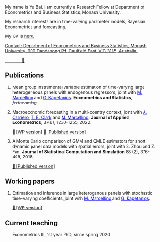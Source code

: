 My name is Yu Bai. I am currently a Research Fellow at Department of Econometrics and Business Statistics, Monash University. 

My research interests are in time-varying parameter models, Bayesian Econometrics and forecasting.

My CV is <a href="CV_Yu_Bai.pdf"> here. 

Contact: Department of Econometrics and Business Statistics, Monash University, 900 Dandenong Rd, Caulfield East, VIC 3145, Australia.
         
&nbsp;   &nbsp;   &nbsp;   &nbsp;   &nbsp;   &nbsp;    &nbsp;   <a href="mailto:yu.bai1@monash.edu"> :e-mail:</a>

## Publications
1.  Mean group instrumental variable estimation of time-varying large heterogeneous panels with endogenous regressors, joint with <a href="https://didattica.unibocconi.eu/mypage/index.php?IdUte=49257&cognome=MARCELLINO&nome=MASSIMILIANO&urlBackMy=" style="color: blue"> M. Marcellino</a> and <a href="https://www.kcl.ac.uk/people/george-kapetanios" style="color: blue"> G. Kapetanios</a>. **Econometrics and Statistics**, *forthcoming*. 

2.  Macroeconomic forecasting in a multi-country context, joint with <a href="https://www.qmul.ac.uk/sef/staff/andreacarriero.html/" style="color: blue"> A. Carriero</a>, <a href="https://www.clevelandfed.org/our-research/economists/todd-e-clark.aspx" style="color: blue"> T. E. Clark</a> and <a href="https://didattica.unibocconi.eu/mypage/index.php?IdUte=49257&cognome=MARCELLINO&nome=MASSIMILIANO&urlBackMy=" style="color: blue"> M. Marcellino</a>.  **Journal of Applied Econometrics**, 37(6), 1230-1255, 2022.

      <a href="papers/wp2202.pdf"> :arrow_down_small: [WP version] </a>
      :arrow_down_small: [[Published version]](https://onlinelibrary.wiley.com/doi/full/10.1002/jae.2923) 

      
3.  A Monte Carlo comparison of GMM and QMLE estimators for short dynamic panel data models with spatial errors, joint with S. Zhou and Z. Fan. **Journal of Statistical Computation and Simulation** 88 (2), 376-409, 2018.

      <a href="papers/2018-JSCS-SDPM.pdf"> :arrow_down_small: [Published version] </a>

## Working papers
      
1.  Estimation and inference in large heterogenous panels with stochastic time-varying coefficients, joint with <a href="https://didattica.unibocconi.eu/mypage/index.php?IdUte=49257&cognome=MARCELLINO&nome=MASSIMILIANO&urlBackMy=" style="color: blue"> M. Marcellino</a> and <a href="https://www.kcl.ac.uk/people/george-kapetanios" style="color: blue"> G. Kapetanios</a>.

      <a href="papers/BKM_V2.pdf"> :arrow_down_small: [WP version] </a> 

   
## Current teaching

&nbsp;   &nbsp;   &nbsp;   Econometrics III, 1st year PhD, since spring 2020
